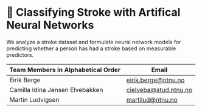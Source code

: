 # :hospital: Classifying Stroke with Artifical Neural Networks
We analyze a stroke dataset and formulate neural network models for predicting whether a person has had a stroke based on measurable predictors.

| Team Members in Alphabetical Order | Email | 
|---------|-----------------|
| Eirik Berge | eirik.berge@ntnu.no |
| Camilla Idina Jensen Elvebakken| cielveba@stud.ntnu.no |
| Martin Ludvigsen | martilud@ntnu.no |
